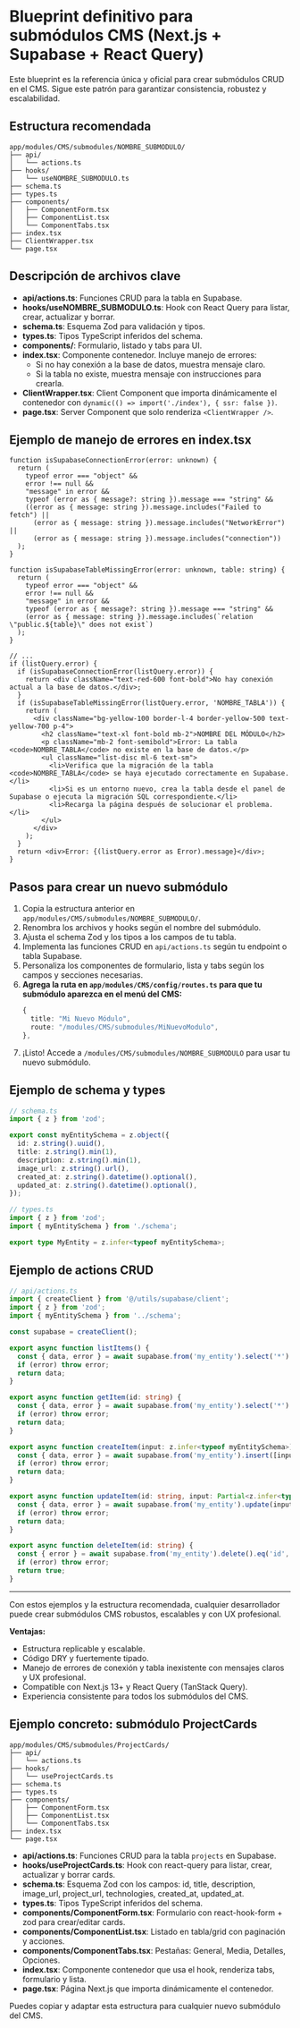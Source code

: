 # Blueprint definitivo para submódulos CMS (Next.js + Supabase + React Query)

Este blueprint es la referencia única y oficial para crear submódulos CRUD en el CMS. Sigue este patrón para garantizar consistencia, robustez y escalabilidad.

## Estructura recomendada

```
app/modules/CMS/submodules/NOMBRE_SUBMODULO/
├── api/
│   └── actions.ts
├── hooks/
│   └── useNOMBRE_SUBMODULO.ts
├── schema.ts
├── types.ts
├── components/
│   ├── ComponentForm.tsx
│   ├── ComponentList.tsx
│   └── ComponentTabs.tsx
├── index.tsx
├── ClientWrapper.tsx
└── page.tsx
```

## Descripción de archivos clave

- **api/actions.ts**: Funciones CRUD para la tabla en Supabase.
- **hooks/useNOMBRE_SUBMODULO.ts**: Hook con React Query para listar, crear, actualizar y borrar.
- **schema.ts**: Esquema Zod para validación y tipos.
- **types.ts**: Tipos TypeScript inferidos del schema.
- **components/**: Formulario, listado y tabs para UI.
- **index.tsx**: Componente contenedor. Incluye manejo de errores:
  - Si no hay conexión a la base de datos, muestra mensaje claro.
  - Si la tabla no existe, muestra mensaje con instrucciones para crearla.
- **ClientWrapper.tsx**: Client Component que importa dinámicamente el contenedor con `dynamic(() => import('./index'), { ssr: false })`.
- **page.tsx**: Server Component que solo renderiza `<ClientWrapper />`.

## Ejemplo de manejo de errores en index.tsx

```tsx
function isSupabaseConnectionError(error: unknown) {
  return (
    typeof error === "object" &&
    error !== null &&
    "message" in error &&
    typeof (error as { message?: string }).message === "string" &&
    ((error as { message: string }).message.includes("Failed to fetch") ||
      (error as { message: string }).message.includes("NetworkError") ||
      (error as { message: string }).message.includes("connection"))
  );
}

function isSupabaseTableMissingError(error: unknown, table: string) {
  return (
    typeof error === "object" &&
    error !== null &&
    "message" in error &&
    typeof (error as { message?: string }).message === "string" &&
    (error as { message: string }).message.includes(`relation \"public.${table}\" does not exist`)
  );
}

// ...
if (listQuery.error) {
  if (isSupabaseConnectionError(listQuery.error)) {
    return <div className="text-red-600 font-bold">No hay conexión actual a la base de datos.</div>;
  }
  if (isSupabaseTableMissingError(listQuery.error, 'NOMBRE_TABLA')) {
    return (
      <div className="bg-yellow-100 border-l-4 border-yellow-500 text-yellow-700 p-4">
        <h2 className="text-xl font-bold mb-2">NOMBRE DEL MÓDULO</h2>
        <p className="mb-2 font-semibold">Error: La tabla <code>NOMBRE_TABLA</code> no existe en la base de datos.</p>
        <ul className="list-disc ml-6 text-sm">
          <li>Verifica que la migración de la tabla <code>NOMBRE_TABLA</code> se haya ejecutado correctamente en Supabase.</li>
          <li>Si es un entorno nuevo, crea la tabla desde el panel de Supabase o ejecuta la migración SQL correspondiente.</li>
          <li>Recarga la página después de solucionar el problema.</li>
        </ul>
      </div>
    );
  }
  return <div>Error: {(listQuery.error as Error).message}</div>;
}
```

## Pasos para crear un nuevo submódulo

1. Copia la estructura anterior en `app/modules/CMS/submodules/NOMBRE_SUBMODULO/`.
2. Renombra los archivos y hooks según el nombre del submódulo.
3. Ajusta el schema Zod y los tipos a los campos de tu tabla.
4. Implementa las funciones CRUD en `api/actions.ts` según tu endpoint o tabla Supabase.
5. Personaliza los componentes de formulario, lista y tabs según los campos y secciones necesarias.
6. **Agrega la ruta en `app/modules/CMS/config/routes.ts` para que tu submódulo aparezca en el menú del CMS:**
   ```ts
   {
     title: "Mi Nuevo Módulo",
     route: "/modules/CMS/submodules/MiNuevoModulo",
   },
   ```
7. ¡Listo! Accede a `/modules/CMS/submodules/NOMBRE_SUBMODULO` para usar tu nuevo submódulo.

## Ejemplo de schema y types

```ts
// schema.ts
import { z } from 'zod';

export const myEntitySchema = z.object({
  id: z.string().uuid(),
  title: z.string().min(1),
  description: z.string().min(1),
  image_url: z.string().url(),
  created_at: z.string().datetime().optional(),
  updated_at: z.string().datetime().optional(),
});
```

```ts
// types.ts
import { z } from 'zod';
import { myEntitySchema } from './schema';

export type MyEntity = z.infer<typeof myEntitySchema>;
```

## Ejemplo de actions CRUD

```ts
// api/actions.ts
import { createClient } from '@/utils/supabase/client';
import { z } from 'zod';
import { myEntitySchema } from '../schema';

const supabase = createClient();

export async function listItems() {
  const { data, error } = await supabase.from('my_entity').select('*').order('created_at', { ascending: false });
  if (error) throw error;
  return data;
}

export async function getItem(id: string) {
  const { data, error } = await supabase.from('my_entity').select('*').eq('id', id).single();
  if (error) throw error;
  return data;
}

export async function createItem(input: z.infer<typeof myEntitySchema>) {
  const { data, error } = await supabase.from('my_entity').insert([input]).select().single();
  if (error) throw error;
  return data;
}

export async function updateItem(id: string, input: Partial<z.infer<typeof myEntitySchema>>) {
  const { data, error } = await supabase.from('my_entity').update(input).eq('id', id).select().single();
  if (error) throw error;
  return data;
}

export async function deleteItem(id: string) {
  const { error } = await supabase.from('my_entity').delete().eq('id', id);
  if (error) throw error;
  return true;
}
```

---

Con estos ejemplos y la estructura recomendada, cualquier desarrollador puede crear submódulos CMS robustos, escalables y con UX profesional.

**Ventajas:**
- Estructura replicable y escalable.
- Código DRY y fuertemente tipado.
- Manejo de errores de conexión y tabla inexistente con mensajes claros y UX profesional.
- Compatible con Next.js 13+ y React Query (TanStack Query).
- Experiencia consistente para todos los submódulos del CMS.

## Ejemplo concreto: submódulo ProjectCards

```
app/modules/CMS/submodules/ProjectCards/
├── api/
│   └── actions.ts
├── hooks/
│   └── useProjectCards.ts
├── schema.ts
├── types.ts
├── components/
│   ├── ComponentForm.tsx
│   ├── ComponentList.tsx
│   └── ComponentTabs.tsx
├── index.tsx
└── page.tsx
```

- **api/actions.ts**: Funciones CRUD para la tabla `projects` en Supabase.
- **hooks/useProjectCards.ts**: Hook con react-query para listar, crear, actualizar y borrar cards.
- **schema.ts**: Esquema Zod con los campos: id, title, description, image_url, project_url, technologies, created_at, updated_at.
- **types.ts**: Tipos TypeScript inferidos del schema.
- **components/ComponentForm.tsx**: Formulario con react-hook-form + zod para crear/editar cards.
- **components/ComponentList.tsx**: Listado en tabla/grid con paginación y acciones.
- **components/ComponentTabs.tsx**: Pestañas: General, Media, Detalles, Opciones.
- **index.tsx**: Componente contenedor que usa el hook, renderiza tabs, formulario y lista.
- **page.tsx**: Página Next.js que importa dinámicamente el contenedor.

Puedes copiar y adaptar esta estructura para cualquier nuevo submódulo del CMS.

